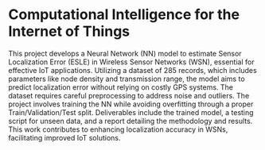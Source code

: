 # Computational Intelligence for the Internet of Things

This project develops a Neural Network (NN) model to estimate Sensor Localization Error (ESLE) in Wireless Sensor Networks (WSN), essential for effective IoT applications. Utilizing a dataset of 285 records, which includes parameters like node density and transmission range, the model aims to predict localization error without relying on costly GPS systems. The dataset requires careful preprocessing to address noise and outliers. The project involves training the NN while avoiding overfitting through a proper Train/Validation/Test split. Deliverables include the trained model, a testing script for unseen data, and a report detailing the methodology and results. This work contributes to enhancing localization accuracy in WSNs, facilitating improved IoT solutions.
